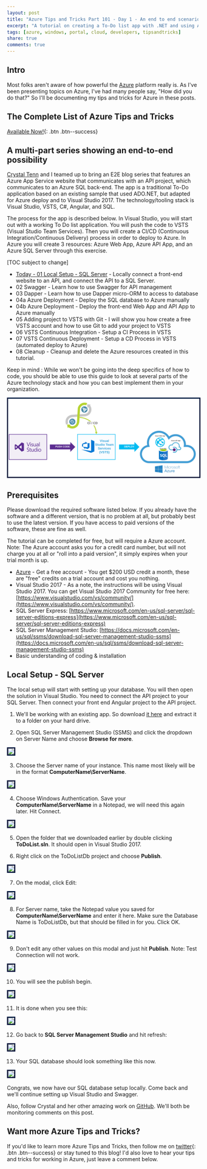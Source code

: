 ```yaml
---
layout: post
title: "Azure Tips and Tricks Part 101 - Day 1 - An end to end scenario with Azure App Server, API Apps, SQL, VSTS and CI/CD"
excerpt: "A tutorial on creating a To-Do list app with .NET and using Azure App Server, API Apps, SQL, VSTS and CI/CD"
tags: [azure, windows, portal, cloud, developers, tipsandtricks]
share: true
comments: true
---
```


## Intro

Most folks aren't aware of how powerful the [Azure](http://www.azure.com) platform really is. As I've been presenting topics on Azure, I've had many people say, "How did you do that?" So I'll be documenting my tips and tricks for Azure in these posts.

## The Complete List of Azure Tips and Tricks

[Available Now!](https://michaelcrump.net/azure-tips-and-tricks-complete-list/){: .btn .btn--success} 

## A multi-part series showing an end-to-end possibility

[Crystal Tenn](https://www.linkedin.com/in/crystal-tenn-6a0b9b67/) and I teamed up to bring an E2E blog series that features an Azure App Service website that communicates with an API project, which communicates to an Azure SQL back-end. The app is a traditional To-Do application based on an existing sample that used ADO.NET, but adapted for Azure deploy and to Visual Studio 2017. The  technology/tooling stack is Visual Studio, VSTS, C#, Angular, and SQL. 

The process for the app is described below. In Visual Studio, you will start out with a working To Do list application. You will push the code to VSTS (Visual Studio Team Services). Then you will create a CI/CD (Continuous Integration/Continuous Delivery) process in order to deploy to Azure. In Azure you will create 3 resources: Azure Web App, Azure API App, and an Azure SQL Server through this exercise. 

[TOC subject to change]

* [Today - 01 Local Setup - SQL Server](http://www.michaelcrump.net/azure-tips-and-tricks101/) - Locally connect a front-end website to an API, and connect the API to a SQL Server. 
* 02 Swagger - Learn how to use Swagger for API management
* 03 Dapper - Learn how to use Dapper micro-ORM to access to database
* 04a Azure Deployment - Deploy the SQL database to Azure manually
* 04b Azure Deployment - Deploy the front-end Web App and API App to Azure manually
* 05 Adding project to VSTS with Git - I will show you how create a free VSTS account and how to use Git to add your project to VSTS
* 06 VSTS Continuous Integration - Setup a CI Process in VSTS
* 07 VSTS Continuous Deployment - Setup a CD Process in VSTS (automated deploy to Azure)
* 08 Cleanup - Cleanup and delete the Azure resources created in this tutorial.

Keep in mind : While we won't be going into the deep specifics of how to code, you should be able to use this guide to look at several parts of the Azure technology stack and how you can best implement them in your organization. 

<img style="border:3px solid #021a40" src="/files/todolist-diagram.png">

## Prerequisites

Please download the required software listed below. If you already have the software and a different version, that is no problem at all, but probably best to use the latest version. If you have access to paid versions of the software, these are fine as well.

The tutorial can be completed for free, but will require a Azure account. Note: The Azure account asks you for a credit card number, but will not charge you at all or "roll into a paid version", it simply expires when your trial month is up.

* [Azure](https://www.azure.com) - Get a free account - You get $200 USD credit a month, these are "free" credits on a trial account and cost you nothing. 
* Visual Studio 2017 - As a note, the instructions will be using Visual Studio 2017. You can get Visual Studio 2017 Community for free here: [https://www.visualstudio.com/vs/community/](https://www.visualstudio.com/vs/community/).
* SQL Server Express: [https://www.microsoft.com/en-us/sql-server/sql-server-editions-express](https://www.microsoft.com/en-us/sql-server/sql-server-editions-express)
* SQL Server Management Studio: [https://docs.microsoft.com/en-us/sql/ssms/download-sql-server-management-studio-ssms](https://docs.microsoft.com/en-us/sql/ssms/download-sql-server-management-studio-ssms)
* Basic understanding of coding & installation 

## Local Setup - SQL Server

The local setup will start with setting up your database.  You will then open the solution in Visual Studio.  You need to connect the API project to your SQL Server.  Then connect your front end Angular project to the API project. 

1. We'll be working with an existing app. So download [it here](https://github.com/catenn/ToDoList/archive/master.zip) and extract it to a folder on your hard drive.

2. Open SQL Server Management Studio (SSMS) and click the dropdown on Server Name and choose **Browse for more**.

<img style="border:3px solid #021a40" src="/files/e2ebrowseformore.jpg">

3. Choose the Server name of your instance. This name most likely will be in the format **ComputerName\ServerName**.

<img style="border:3px solid #021a40" src="/files/e2eservers.jpg">

4. Choose Windows Authentication. Save your **ComputerName\ServerName** in a Notepad, we will need this again later. Hit Connect. 

<img style="border:3px solid #021a40" src="/files/e2esqllogin.jpg">

5. Open the folder that we downloaded earlier by double clicking **ToDoList.sln**. It should open in Visual Studio 2017. 

6. Right click on the ToDoListDb project and choose **Publish**. 

<img style="border:3px solid #021a40" src="/files/e2eslnexplorerpublish.jpg">

7. On the modal, click Edit:

<img style="border:3px solid #021a40" src="/files/e2eeditdbconnection.jpg">

8. For Server name, take the Notepad value you saved for **ComputerName\ServerName** and enter it here.  Make sure the Database Name is ToDoListDb, but that should be filled in for you. Click OK. 

<img style="border:3px solid #021a40" src="/files/e2econnection.jpg">

9. Don't edit any other values on this modal and just hit **Publish**. Note: Test Connection will not work.

<img style="border:3px solid #021a40" src="/files/e2epublishdb.jpg">

10. You will see the publish begin.

<img style="border:3px solid #021a40" src="/files/e2epublish1.jpg">

11. It is done when you see this:

<img style="border:3px solid #021a40" src="/files/e2epublish2.jpg">

12. Go back to **SQL Server Management Studio** and hit refresh:

<img style="border:3px solid #021a40" src="/files/e2erefresh.jpg">

13. Your SQL database should look something like this now. 

<img style="border:3px solid #021a40" src="/files/e2esqlverify.jpg">

Congrats, we now have our SQL database setup locally. Come back and we'll continue setting up Visual Studio and Swagger. 

Also, follow Crystal and her other amazing work on [GitHub](https://github.com/catenn). We'll both be monitoring comments on this post. 

## Want more Azure Tips and Tricks?

If you'd like to learn more Azure Tips and Tricks, then follow me on [twitter](http://twitter.com/mbcrump){: .btn .btn--success} or stay tuned to this blog! I'd also love to hear your tips and tricks for working in Azure, just leave a comment below. 